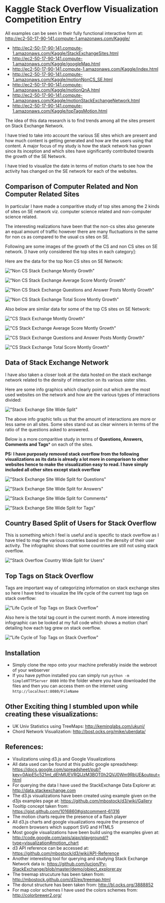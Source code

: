 Kaggle Stack Overflow Visualization Competition Entry
======================================================

All examples can be seen in their fully functional interactive form at: http://ec2-50-17-90-141.compute-1.amazonaws.com/Kaggle/

* http://ec2-50-17-90-141.compute-1.amazonaws.com/Kaggle/StackExchangeSites.html
* http://ec2-50-17-90-141.compute-1.amazonaws.com/Kaggle/googleMap.html
* http://ec2-50-17-90-141.compute-1.amazonaws.com/Kaggle/index.html
* http://ec2-50-17-90-141.compute-1.amazonaws.com/Kaggle/motionNonCS_SE.html
* http://ec2-50-17-90-141.compute-1.amazonaws.com/Kaggle/motionQnA.html
* http://ec2-50-17-90-141.compute-1.amazonaws.com/Kaggle/motionStackExchangeNetwork.html
* http://ec2-50-17-90-141.compute-1.amazonaws.com/Kaggle/topTagsMotion.html

The idea of this data research is to find trends among all the sites present on Stack Exchange Network. 

I have tried to take into account the various SE sites which are present and how much content is getting generated and how are the users using that content. A major focus of my study is how the stack network has grown since its inception and which sites have significantly contributed towards the growth of the SE Network.

I have tried to visualize the date in terms of motion charts to see how the activity has changed on the SE network for each of the websites.

Comparison of Computer Related and Non Computer Related Sites
--------------------------------------------------------------

In particular I have made a comparitive study of top sites among the 2 kinds of sites on SE network viz. computer science related and non-computer science related.

The interesting realizations have been that the non-cs sites also generate an equal amount of traffic however there are many fluctuations in the same for non cs as compared to the usual cs sites on SE.

Following are some images of the growth of the CS and non CS sites on SE network. [I have only considered the top sites in each category]:

Here are the data for the top Non CS sites on SE Network:

!["Non CS Stack Exchange Montly Growth"](https://github.com/napsternxg/Kaggle-StackOverflow-Vis/raw/master/Images/NonCS_SEMonthGrowth.PNG "Non CS Stack Exchange Montly Growth")

!["Non CS Stack Exchange Average Score Montly Growth"](https://github.com/napsternxg/Kaggle-StackOverflow-Vis/raw/master/Images/NonCS_SEMonthGrowthAvgScore.PNG "Non CS Stack Exchange Average Score Montly Growth")

!["Non CS Stack Exchange Questions and Answer Posts Montly Growth"](https://github.com/napsternxg/Kaggle-StackOverflow-Vis/raw/master/Images/NonCS_SEMonthGrowthQnA.PNG "Non CS Stack Exchange Questions and Answer Posts Montly Growth")

!["Non CS Stack Exchange Total Score Montly Growth"](https://github.com/napsternxg/Kaggle-StackOverflow-Vis/raw/master/Images/NonCS_SEMonthGrowthSumScore.PNG "Non CS Stack Exchange Total Score Montly Growth")

Also below are similar data for some of the top CS sites on SE Network:

!["CS Stack Exchange Montly Growth"](https://github.com/napsternxg/Kaggle-StackOverflow-Vis/raw/master/Images/SENetworkCountScoreGrowth.PNG "CS Stack Exchange Montly Growth")

!["CS Stack Exchange Average Score Montly Growth"](https://github.com/napsternxg/Kaggle-StackOverflow-Vis/raw/master/Images/SENetworkAverageScoreGrowth.PNG "CS Stack Exchange Average Score Montly Growth")

!["CS Stack Exchange Questions and Answer Posts Montly Growth"](https://github.com/napsternxg/Kaggle-StackOverflow-Vis/raw/master/Images/SENetworkQnAGrowth.PNG "CS Stack Exchange Questions and Answer Posts Montly Growth")

!["CS Stack Exchange Total Score Montly Growth"](https://github.com/napsternxg/Kaggle-StackOverflow-Vis/raw/master/Images/SENetworkSumScoreGrowth.PNG "CS Stack Exchange Total Score Montly Growth")

Data of Stack Exchange Network
-------------------------------

I have also taken a closer look at the data hosted on the stack exchange network related to the density of interaction on its various sister sites.

Here are some info graphics which clearly point out which are the most used websites on the network and how are the various types of interactions divided:

!["Stack Exchange Site Wide Split"](https://github.com/napsternxg/Kaggle-StackOverflow-Vis/raw/master/Images/StackExchangeSiteWiseSplit.png "Stack Exchange Site Wide Split")

The above info graphic tells us that the amount of interactions are more or less same on all sites. Some sites stand out as clear winners in terms of the ratio of the questions asked to answered.

Below is a more comparitive study in terms of **Questions, Answers, Comments and Tags*** on each of the sites.

**PS: I have purposely removed stack overflow from the following visualizations as its data is already a lot more in comparison to other websites hence to make the visualization easy to read. I have simply included all other sites except stack overflow**

!["Stack Exchange Site Wide Split for Questions"](https://github.com/napsternxg/Kaggle-StackOverflow-Vis/raw/master/Images/QuestionsStackExchange.PNG "Stack Exchange Site Wide Split for Questions")

!["Stack Exchange Site Wide Split for Answers"](https://github.com/napsternxg/Kaggle-StackOverflow-Vis/raw/master/Images/AnswersStackExchange.PNG "Stack Exchange Site Wide Split for Answers")

!["Stack Exchange Site Wide Split for Comments"](https://github.com/napsternxg/Kaggle-StackOverflow-Vis/raw/master/Images/CommentsStackExchange.PNG "Stack Exchange Site Wide Split for Comments")

!["Stack Exchange Site Wide Split for Tags"](https://github.com/napsternxg/Kaggle-StackOverflow-Vis/raw/master/Images/TagsStackExchange.PNG "Stack Exchange Site Wide Split for Tags")

Country Based Split of Users for Stack Overflow
-----------------------------------------------

This is something which I feel is useful and is specific to stack overflow as I have tried to map the various countries based on the density of their user activity. The infographic shows that some countries are still not using stack overflow.

!["Stack Overflow Country Wide Split for Users"](https://github.com/napsternxg/Kaggle-StackOverflow-Vis/raw/master/Images/StackOverFlowCountryData.png "Stack Overflow Country Wide Split for Users")

Top Tags on Stack Overflow
--------------------------

Tags are important way of categorizing information on stack exchange sites so here I have tried to visualize the life cycle of the current top tags on  stack overflow:

!["Life Cycle of Top Tags on Stack Overflow"](https://github.com/napsternxg/Kaggle-StackOverflow-Vis/raw/master/Images/TopTagsCountGrowthMonthWise.PNG "Life Cycle of Top Tags on Stack Overflow")

Also here is the total tag count in the current month. A more interesting infographic can be looked at my full code which shows a motion chart detailing how each tag grew on stack overflow.

!["Life Cycle of Top Tags on Stack Overflow"](https://github.com/napsternxg/Kaggle-StackOverflow-Vis/raw/master/Images/TopTagsCountBar.PNG "Life Cycle of Top Tags on Stack Overflow")





Installation
------------

* Simply clone the repo onto your machine preferably inside the webroot of your webserver
* If you have python installed you can simply run `python -m SimpleHTTPServer 8080` into the folder where you have downloaded the files and then you can access them on the internet using `http://localhost:8080/FileName`

Other Exciting thing I stumbled upon while creating these visualizations:
-------------------------------------------------------------------------

* UK Univ Statistics using TreeMaps: http://keminglabs.com/ukuni/
* Chord Network Visualization: http://bost.ocks.org/mike/uberdata/

References:
-----------
* Visulizations using d3.js and Google Visualizations
* All data used can be found at this public google spreadsheep: https://docs.google.com/spreadsheet/pub?key=0AipE5c521mI_dEhMUEVRQlJzM3BOT0h2QVJ0Wm9RbUE&output=html
* For querying the data I have used the StackExchange Data Explorer at: http://data.stackexchange.com
* The d3.js visualizations have been created using example given on the d3js examples page at: https://github.com/mbostock/d3/wiki/Gallery
* Tooltip concept taken from: https://gist.github.com/1016860#gistcomment-61316
* The motion charts require the presence of a flash player
* All d3.js charts and google visualizations require the presence of modern browsers which support SVG and HTML5
* Most google visualizations have been build using the examples given at: http://code.google.com/apis/ajax/playground/?type=visualization#motion_chart
* d3 API reference can be accessed at: https://github.com/mbostock/d3/wiki/API-Reference
* Another interesting tool for querying and studying Stack Exchange Network data is: https://github.com/lucjon/Py-StackExchange/blob/master/demo/object_explorer.py
* The treemap strucuture has been taken from: http://mbostock.github.com/d3/ex/treemap.html
* The donut structure has been taken from: http://bl.ocks.org/3888852
* For map color schemes I have used the colors schemes from: http://colorbrewer2.org/


